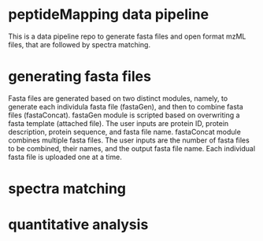 # peptideMapping data pipeline
This is a data pipeline repo to generate fasta files and open format mzML files, that are followed by spectra matching. 

# generating fasta files 
Fasta files are generated based on two distinct modules, namely, to generate each individula fasta file (fastaGen), and then to combine fasta files (fastaConcat). 
fastaGen module is scripted based on overwriting a fasta template (attached file). The user inputs are protein ID, protein description, protein sequence, and fasta file name. 
fastaConcat module combines multiple fasta files. The user inputs are the number of fasta files to be combined, their names, and the output fasta file name. Each individual fasta file is uploaded one at a time. 

# spectra matching

# quantitative analysis

